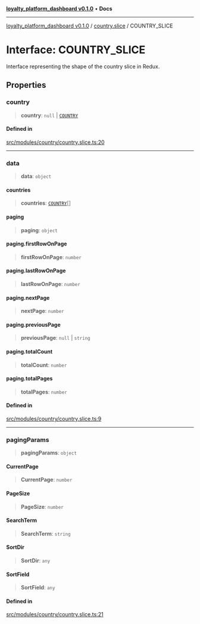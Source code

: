 [**loyalty_platform_dashboard v0.1.0**](../../README.md) • **Docs**

***

[loyalty_platform_dashboard v0.1.0](../../modules.md) / [country.slice](../README.md) / COUNTRY\_SLICE

# Interface: COUNTRY\_SLICE

Interface representing the shape of the country slice in Redux.

## Properties

### country

> **country**: `null` \| [`COUNTRY`](../../country.payload/interfaces/COUNTRY.md)

#### Defined in

[src/modules/country/country.slice.ts:20](https://github.com/InnoScript-Co-Ltd/loyalty_platform_admin_dashboard/blob/0790cd2783d47b8cc9a3a9d22a28b20c5aacf6ee/src/modules/country/country.slice.ts#L20)

***

### data

> **data**: `object`

#### countries

> **countries**: [`COUNTRY`](../../country.payload/interfaces/COUNTRY.md)[]

#### paging

> **paging**: `object`

#### paging.firstRowOnPage

> **firstRowOnPage**: `number`

#### paging.lastRowOnPage

> **lastRowOnPage**: `number`

#### paging.nextPage

> **nextPage**: `number`

#### paging.previousPage

> **previousPage**: `null` \| `string`

#### paging.totalCount

> **totalCount**: `number`

#### paging.totalPages

> **totalPages**: `number`

#### Defined in

[src/modules/country/country.slice.ts:9](https://github.com/InnoScript-Co-Ltd/loyalty_platform_admin_dashboard/blob/0790cd2783d47b8cc9a3a9d22a28b20c5aacf6ee/src/modules/country/country.slice.ts#L9)

***

### pagingParams

> **pagingParams**: `object`

#### CurrentPage

> **CurrentPage**: `number`

#### PageSize

> **PageSize**: `number`

#### SearchTerm

> **SearchTerm**: `string`

#### SortDir

> **SortDir**: `any`

#### SortField

> **SortField**: `any`

#### Defined in

[src/modules/country/country.slice.ts:21](https://github.com/InnoScript-Co-Ltd/loyalty_platform_admin_dashboard/blob/0790cd2783d47b8cc9a3a9d22a28b20c5aacf6ee/src/modules/country/country.slice.ts#L21)
